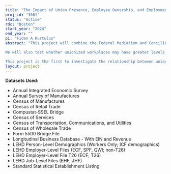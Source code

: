 ```yaml
---
title: "The Impact of Union Presence, Employee Ownership, and Employment Protection Policies on Productivity, and Minority and Women's Earnings and Employment"
proj_id: "3061"
status: "Active"
rdc: "Boston"
start_year: "2024"
end_year: ""
pi: "Fidan A Kurtulus"
abstract: "This project will combine the Federal Mediation and Conciliation Service data set on collective bargaining agreement expiration notices (i.e. FMCS F-7 files), the Department of Labor Form 5500 data set on employee ownership at firms (F5500), and data on state adoption of employment protection policies, with the Longitudinal Business Database (LBD), Longitudinal Employment-Household Dynamics (LEHD), and Management and Organizational Practices Survey (MOPS) available from the U.S. Census. By doing so, this project will produce population level estimates of the effect of establishment union presence and employee ownership on workplace racial and gender equity by examining effects on minority and women workers' earnings, earnings gaps, employment levels, and employment representation, as well as on workplace productivity, governance, and ownership structures.  We will test the hypothesis that establishments with unions or employee ownership will exhibit greater gender and racial equity in employment levels, earnings levels and earnings gaps, and employment representation. We will also investigate the degree to which the impact of union presence and employee ownership interact with employment protection policy in the form of wrongful discharge laws and state antidiscrimination laws. For example, do establishments which are unionized and/or covered by employee ownership plans experience less of an impact from state employment protection laws, reflecting that these policies counteract, rather than reinforce, each other? In this case, the interactive effect between employment protection laws and union presence/employee ownership may demonstrate that union membership and/or employee-ownership provides greater preexisting worker voice, so employment protection policies, which also empower workers, provide less impact in these setting. Therefore, employment protection policies would have their greatest impact in non-employee-owned and/or nonunionized workplaces.

We will also test whether unionized workplaces may have greater levels of employee-ownership/participation, and whether these interventions reinforce each other in terms of promoting workplace racial and gender employment equity, workplace improvements in productivity, and improved organizational and management practices that foster less centralized decision-making within firms.  

This project is the first to investigate the relationship between union presence and firm management and decision-making dynamics with a focus on comparing outcomes in innovative employee-owned/participatory workplace structures versus traditional top-down investor-owned governance structures using data from the Management and Organizational Practices Survey (MOPS) and U.S. Department of Labor Form 5500 Annual Returns/Reports of Employee Benefit Plans."
layout: project
---
```


**Datasets Used:**

  - Annual Integrated Economic Survey 
  - Annual Survey of Manufactures 
  - Census of Manufactures 
  - Census of Retail Trade 
  - Compustat-SSEL Bridge 
  - Census of Services 
  - Census of Transportation, Communications, and Utilities 
  - Census of Wholesale Trade 
  - Form 5500 Bridge File 
  - Longitudinal Business Database - With EIN and Revenue 
  - LEHD Person-Level Demographics (Workers Only; ICF demographics) 
  - LEHD Employer-Level Files (ECF, SPF, QWI; non-T26) 
  - LEHD Employer-Level File T26 (ECF; T26) 
  - LEHD Job-Level Files (EHF, JHF) 
  - Standard Statistical Establishment Listing 

